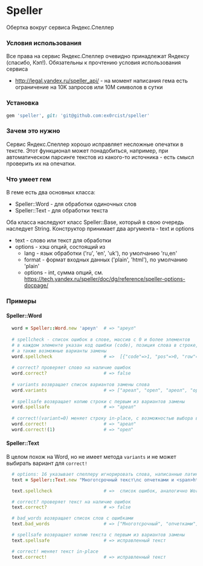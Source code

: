 # Speller

Обертка вокруг сервиса Яндекс.Спеллер

### Условия использования

Все права на сервис Яндекс.Спеллер очевидно принадлежат Яндексу (спасибо, Кэп!). Обязательны к прочтению условия использования сервиса
- http://legal.yandex.ru/speller_api/ - на момент написания гема есть ограничение на 10K запросов или 10M символов в сутки

### Установка

```ruby
gem 'speller', git: 'git@github.com:ex0rcist/speller' 
```

### Зачем это нужно

Сервис Яндекс.Спеллер хорошо исправляет несложные опечатки в тексте. Этот функционал может понадобиться, например, при автоматическом парсинге текстов из какого-то источника - есть смысл проверить их на опечатки. 

### Что умеет гем

В геме есть два основных класса:
 - Speller::Word - для обработки одиночных слов
 - Speller::Text - для обработки текста

Оба класса наследуют класс Speller::Base, который в свою очередь наследует String. 
Конструктор принимает два аргумента - text и options
 - text - слово или текст для обработки
 - options - хэш опций, состоящий из
   - lang - язык обработки ('ru', 'en', 'uk'), по умолчанию 'ru,en'
   - format - формат входных данных ('plain', 'html'), по умолчанию 'plain'
   - options - int, сумма опций, см. https://tech.yandex.ru/speller/doc/dg/reference/speller-options-docpage/
   
### Примеры

#### Speller::Word

```ruby
  word = Speller::Word.new 'ареул'  # => "ареул"
  
  # spellcheck - список ошибок в слове, массив с 0 и более элементов
  # в каждом элементе указан код ошибки (code), позиция слова в строке, его длина (len)
  # а также возможные варианты замены
  word.spellcheck                   # =>  [{"code"=>1, "pos"=>0, "row"=>0, "col"=>0, "len"=>5, "word"=>"ареул", "s"=>["ареал", "орел", "ареол", "ореол", "реал"]}]
  
  # correct? проверяет слово на наличие ошибок
  word.correct?                     # => false
  
  # variants возвращает список вариантов замены слова
  word.variants                     # => ["ареал", "орел", "ареол", "ореол", "реал"]
  
  # spellsafe возвращает копию строки с первым из вариантов замены
  word.spellsafe                    # => "ареал"
  
  # correct!(variant=0) меняет строку in-place, с возможностью выбора варианта замены
  word.correct!                     # => "ареал"  
  word.correct!(1)                  # => "орел"
```

#### Speller::Text

В целом похож на Word, но не имеет метода `variants` и не может выбирать вариант для `correct!`

```ruby
  # options: 16 указывает спеллеру игнорировать слова, написанные латиницей
  text = Speller::Text.new "Многотсрочный текст\nс опчетками и <span>html-разметкой</span>", {options: 16, format: 'html' }

  text.spellcheck                   # =>  список ошибок, аналогично Word

  # correct? проверяет текст на наличие ошибок
  text.correct?                     # => false

  # bad_words возвращает список слов с ошибками
  text.bad_words                    # => ["Многотсрочный", "опчетками"]

  # spellsafe возвращает копию текста с первым из вариантов замены
  text.spellsafe                    # => исправленный текст

  # correct! меняет текст in-place
  text.correct!                     # => исправленный текст
```